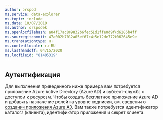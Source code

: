```yaml
---
author: orspod
ms.service: data-explorer
ms.topic: include
ms.date: 10/07/2019
ms.author: orspodek
ms.openlocfilehash: a04f17ac809832b6fec51d1ffe0d9fcd6285b4ff
ms.sourcegitcommit: 47a002b7032a05ef67c4e5e12de7720062645e9e
ms.translationtype: HT
ms.contentlocale: ru-RU
ms.lasthandoff: 04/15/2020
ms.locfileid: "81495319"
---
```

## <a name="authentication"></a>Аутентификация

Для выполнения приведенного ниже примера вам потребуется приложение Azure Active Directory (Azure AD) и субъект-служба с доступом к ресурсам. Чтобы создать бесплатное приложение Azure AD и добавить назначение ролей на уровне подписки, см. сведения о [создании приложения Azure AD](/azure/active-directory/develop/howto-create-service-principal-portal). Вам также потребуется идентификатор каталога (клиента), идентификатор приложения и секрет клиента.

